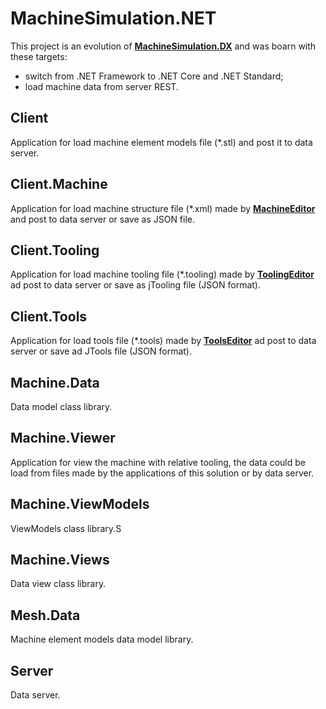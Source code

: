 # MachineSimulation.NET
This project is an evolution of [**MachineSimulation.DX**](https://github.com/federicocoppa75/MachineSimulation.DX) and was boarn with these targets:
* switch from .NET Framework to .NET Core and .NET Standard;
* load machine data from server REST.

## Client
Application for load machine element models file (*.stl) and post it to data server. 
## Client.Machine
Application for load machine structure file (*.xml) made by [**MachineEditor**](https://github.com/federicocoppa75/MachineEditor#machineeditor) and post to data server or save as JSON file.

## Client.Tooling
Application for load machine tooling file (*.tooling) made by [**ToolingEditor**](https://github.com/federicocoppa75/MachineEditor#toolingeditor) ad post to data server or save as jTooling file (JSON format).

## Client.Tools
Application for load tools file (*.tools) made by [**ToolsEditor**](https://github.com/federicocoppa75/MachineEditor#toolingeditor) ad post to data server or save ad JTools file (JSON format). 
## Machine.Data
Data model class library.
## Machine.Viewer
Application for view the machine with relative tooling, the data could be load from files made by the applications of this solution or by data server.

## Machine.ViewModels
ViewModels class library.S

## Machine.Views
Data view class library.

## Mesh.Data
Machine element models data model library.
## Server
Data server. 


